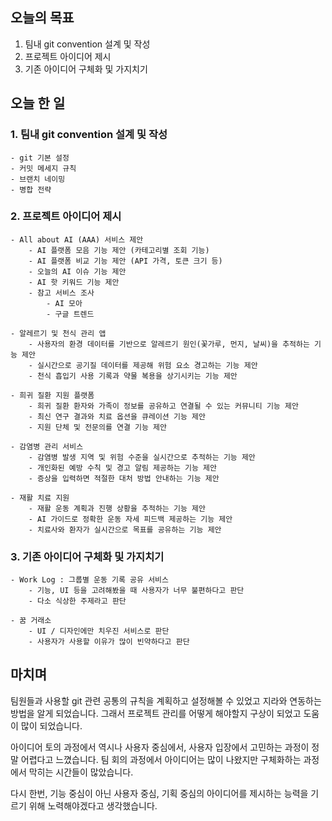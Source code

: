 ## 오늘의 목표
1. 팀내 git convention 설계 및 작성
2. 프로젝트 아이디어 제시
3. 기존 아이디어 구체화 및 가지치기

## 오늘 한 일
### 1. 팀내 git convention 설계 및 작성
    - git 기본 설정
    - 커밋 메세지 규칙
    - 브랜치 네이밍
    - 병합 전략

### 2. 프로젝트 아이디어 제시
    - All about AI (AAA) 서비스 제안
        - AI 플랫폼 모음 기능 제안 (카테고리별 조회 기능)
        - AI 플랫폼 비교 기능 제안 (API 가격, 토큰 크기 등)
        - 오늘의 AI 이슈 기능 제안
        - AI 핫 키워드 기능 제안
        - 참고 서비스 조사
            - AI 모아
            - 구글 트렌드
    
    - 알레르기 및 천식 관리 앱
        - 사용자의 환경 데이터를 기반으로 알레르기 원인(꽃가루, 먼지, 날씨)을 추적하는 기능 제안
        - 실시간으로 공기질 데이터를 제공해 위험 요소 경고하는 기능 제안
        - 천식 흡입기 사용 기록과 약물 복용을 상기시키는 기능 제안

    - 희귀 질환 지원 플랫폼
        - 희귀 질환 환자와 가족이 정보를 공유하고 연결될 수 있는 커뮤니티 기능 제안
        - 최신 연구 결과와 치료 옵션을 큐레이션 기능 제안
        - 지원 단체 및 전문의를 연결 기능 제안

    - 감염병 관리 서비스
        - 감염병 발생 지역 및 위험 수준을 실시간으로 추적하는 기능 제안
        - 개인화된 예방 수칙 및 경고 알림 제공하는 기능 제안
        - 증상을 입력하면 적절한 대처 방법 안내하는 기능 제안

    - 재활 치료 지원
        - 재활 운동 계획과 진행 상황을 추적하는 기능 제안
        - AI 가이드로 정확한 운동 자세 피드백 제공하는 기능 제안
        - 치료사와 환자가 실시간으로 목표를 공유하는 기능 제안

### 3. 기존 아이디어 구체화 및 가지치기
    - Work Log : 그룹별 운동 기록 공유 서비스
        - 기능, UI 등을 고려해봤을 때 사용자가 너무 불편하다고 판단
        - 다소 식상한 주제라고 판단

    - 꿈 거래소
        - UI / 디자인에만 치우진 서비스로 판단
        - 사용자가 사용할 이유가 많이 빈약하다고 판단

## 마치며
팀원들과 사용할 git 관련 공통의 규칙을 계획하고 설정해볼 수 있었고 지라와 연동하는 방법을 알게 되었습니다. 
그래서 프로젝트 관리를 어떻게 해야할지 구상이 되었고 도움이 많이 되었습니다.

아이디어 토의 과정에서 역시나 사용자 중심에서, 사용자 입장에서 고민하는 과정이 정말 어렵다고 느꼈습니다. 
팀 회의 과정에서 아이디어는 많이 나왔지만 구체화하는 과정에서 막히는 시간들이 많았습니다. 

다시 한번, 기능 중심이 아닌 사용자 중심, 기획 중심의 아이디어를 제시하는 능력을 기르기 위해 노력해야겠다고 생각했습니다.